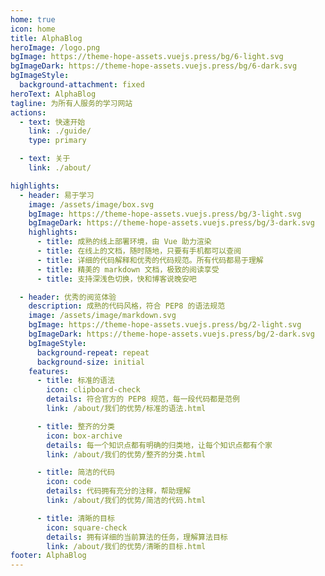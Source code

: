 ```yaml
---
home: true
icon: home
title: AlphaBlog
heroImage: /logo.png
bgImage: https://theme-hope-assets.vuejs.press/bg/6-light.svg
bgImageDark: https://theme-hope-assets.vuejs.press/bg/6-dark.svg
bgImageStyle:
  background-attachment: fixed
heroText: AlphaBlog
tagline: 为所有人服务的学习网站
actions:
  - text: 快速开始
    link: ./guide/
    type: primary

  - text: 关于
    link: ./about/

highlights:
  - header: 易于学习
    image: /assets/image/box.svg
    bgImage: https://theme-hope-assets.vuejs.press/bg/3-light.svg
    bgImageDark: https://theme-hope-assets.vuejs.press/bg/3-dark.svg
    highlights:
      - title: 成熟的线上部署环境，由 Vue 助力渲染
      - title: 在线上的文档，随时随地，只要有手机都可以查阅
      - title: 详细的代码解释和优秀的代码规范。所有代码都易于理解
      - title: 精美的 markdown 文档，极致的阅读享受
      - title: 支持深浅色切换，快和博客说晚安吧

  - header: 优秀的阅览体验
    description: 成熟的代码风格，符合 PEP8 的语法规范
    image: /assets/image/markdown.svg
    bgImage: https://theme-hope-assets.vuejs.press/bg/2-light.svg
    bgImageDark: https://theme-hope-assets.vuejs.press/bg/2-dark.svg
    bgImageStyle:
      background-repeat: repeat
      background-size: initial
    features:
      - title: 标准的语法
        icon: clipboard-check
        details: 符合官方的 PEP8 规范，每一段代码都是范例
        link: /about/我们的优势/标准的语法.html

      - title: 整齐的分类
        icon: box-archive
        details: 每一个知识点都有明确的归类地，让每个知识点都有个家
        link: /about/我们的优势/整齐的分类.html

      - title: 简洁的代码
        icon: code
        details: 代码拥有充分的注释，帮助理解
        link: /about/我们的优势/简洁的代码.html

      - title: 清晰的目标
        icon: square-check
        details: 拥有详细的当前算法的任务，理解算法目标
        link: /about/我们的优势/清晰的目标.html
footer: AlphaBlog
---
```

